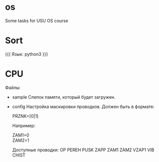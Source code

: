os
==

Some tasks for USU OS course

Sort
===

{{{ 
  Язык: python3
}}}

CPU
===

Файлы:
* sample
  Слепок памяти, который будет загружен.
* config
  Настройка маскировки проводков.
  Должен быть в формате:

  PRZNK=[0|1]

  Например:
  
  ZAM1=0
  <br/>
  ZAM2=1

  Доступные проводки:
    OP
    PEREH
    PUSK
    ZAPP
    ZAM1
    ZAM2
    VZAP1
    VIB
    CHIST    
